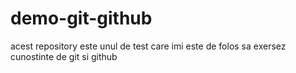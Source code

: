 # demo-git-github

acest repository este unul de test care imi este de folos sa exersez cunostinte de git si github